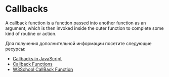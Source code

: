# Callbacks

A callback function is a function passed into another function as an argument, which is then invoked inside the outer function to complete some kind of routine or action.

Для получения дополнительной информации посетите следующие ресурсы:

- [Callbacks in JavaScript](https://javascript.info/callbacks)
- [Callback Functions](https://developer.mozilla.org/en-US/docs/Glossary/Callback_function)
- [W3School CallBack Function](https://www.w3schools.com/js/js_callback.asp)